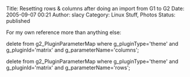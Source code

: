 Title: Resetting rows & columns after doing an import from G1 to G2
Date: 2005-09-07 00:21
Author: slacy
Category: Linux Stuff, Photos
Status: published

For my own reference more than anything else:

delete from g2\_PluginParameterMap where g\_pluginType='theme' and
g\_pluginId='matrix' and g\_parameterName='columns';

delete from g2\_PluginParameterMap where g\_pluginType='theme' and
g\_pluginId='matrix' and g\_parameterName='rows';
